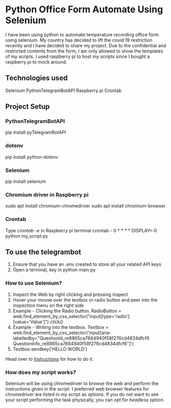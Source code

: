 # Python Office Form Automate Using Selenium
I have been using python to automate temperature recording office form using selenium. My country has decided to lift the covid 19 restriction recently and I have decided to share my project.
Due to the confidential and restricted contents from the form, I am only allowed to show the templates of my scripts.
I used raspberry pi to host my scripts since I bought a raspberry pi to mock around.

## Technologies used
Selenium
PythonTelegramBotAPI
Raspberry pi 
Crontab

## Project Setup
### PythonTelegramBotAPI
pip install pyTelegramBotAPI

### dotenv
pip install python-dotenv

### Selenium
pip install selenium

### Chromium driver in Raspberry pi
sudo apt install chromium-chromedriver
sudo apt install chromium-browser

### Crontab
Type _crontab -e_ in Raspberry pi terminal
crontab - 0 * * * *  DISPLAY=:0 python my_script.py

## To use the telegrambot 
1) Ensure that you have an .env created to store all your related API keys
2) Open a terminal, key in python main.py

### How to use Selenium?
1) Inspect the Web by right clicking and pressing inspect
2) Hover your mouse over the textbox or radio button and peer into the inspection menu on the right side
3) Example - Clicking the Radio button. RadioButton = web.find_element_by_css_selector("input[type='radio'][value='Value']").click()
4) Example - Writing into the textbox. Textbox = web.find_element_by_css_selector('input[aria-labelledby="QuestionId_re8865ca7664940f58f276cd4834dfcf6 QuestionInfo_re8865ca7664940f58f276cd4834dfcf6"]') 
5) Textbox.sendkey('HELLO WORLD')

Head over to [Instructions](https://github.com/wk981/Temperature-Office-Form-Automation/tree/main/Instructions) for how to do it.

### How does my script works?
Selenium will be using chromedriver to browse the web and perform the instructions given in the script. I preferred web browser features for chromedriver are listed in my script as options. If you do not want to see your script performing the task physically, you can opt for _headless_ option.
